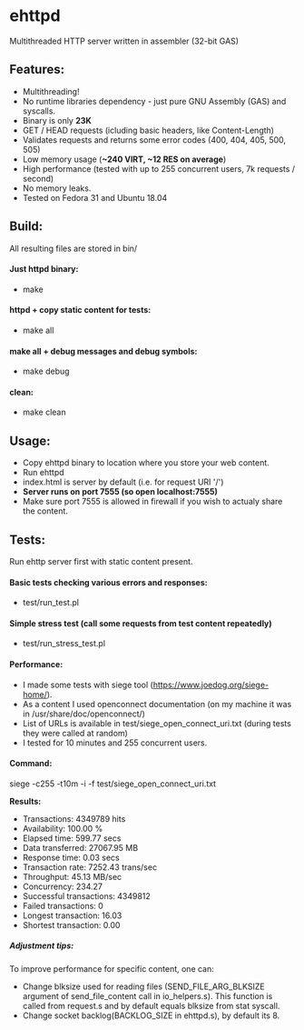 # ehttpd
Multithreaded HTTP server written in assembler (32-bit GAS)

## Features:
- Multithreading!
- No runtime libraries dependency - just pure GNU Assembly (GAS) and syscalls.
- Binary is only **23K**
- GET / HEAD requests (icluding basic headers, like Content-Length)
- Validates requests and returns some error codes (400, 404, 405, 500, 505)
- Low memory usage (**~240 VIRT, ~12 RES on average**)
- High performance (tested with up to 255 concurrent users, 7k requests / second)
- No memory leaks.
- Tested on Fedora 31 and Ubuntu 18.04

## Build:

All resulting files are stored in bin/

#### Just httpd binary:
* make

#### httpd + copy static content for tests:
* make all

#### make all + debug messages and debug symbols:
* make debug

#### clean:
* make clean

## Usage:
- Copy ehttpd binary to location where you store your web content.
- Run ehttpd
- index.html is server by default (i.e. for request URI '/')
- **Server runs on port 7555 (so open localhost:7555)**
- Make sure port 7555 is allowed in firewall if you wish to actualy share the content.

## Tests:

Run ehttp server first with static content present.

#### Basic tests checking various errors and responses:
* test/run_test.pl <IP>

#### Simple stress test (call some requests from test content repeatedly)
* test/run_stress_test.pl <IP>

#### Performance:
- I made some tests with siege tool (https://www.joedog.org/siege-home/).
- As a content I used openconnect documentation (on my machine it was in /usr/share/doc/openconnect/)
- List of URLs is available in test/siege_open_connect_uri.txt (during tests they were called at random)
- I tested for 10 minutes and 255 concurrent users.

#### Command:
siege -c255 -t10m -i -f test/siege_open_connect_uri.txt 

**Results:**
- Transactions:             4349789 hits 
- Availability:              100.00 % 
- Elapsed time:              599.77 secs 
- Data transferred:        27067.95 MB 
- Response time:                0.03 secs 
- Transaction rate:         7252.43 trans/sec 
- Throughput:               45.13 MB/sec 
- Concurrency:              234.27 
- Successful transactions:     4349812 
- Failed transactions:               0 
- Longest transaction:           16.03 
- Shortest transaction:            0.00 

##### Adjustment tips:
To improve performance for specific content, one can:
- Change blksize used for reading files (SEND_FILE_ARG_BLKSIZE argument of send_file_content call in io_helpers.s). 
This function is called from request.s and by default equals blksize from stat syscall.
- Change socket backlog(BACKLOG_SIZE in ehttpd.s), by default its 8.
